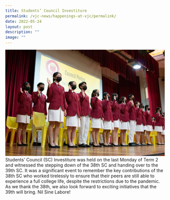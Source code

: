 ```yaml
---
title: Students’ Council Investiture
permalink: /vjc-news/happenings-at-vjc/permalink/
date: 2022-05-24
layout: post
description: ""
image: ""
---
```

![](/images/Happening%20at%20VJC/2022%2013%20SC%20Invest.jpg)
Students’ Council (SC) Investiture was held on the last Monday of Term 2 and witnessed the stepping down of the 38th SC and handing over to the 39th SC. It was a significant event to remember the key contributions of the 38th SC who worked tirelessly to ensure that their peers are still able to experience a full college life, despite the restrictions due to the pandemic. As we thank the 38th, we also look forward to exciting initiatives that the 39th will bring. Nil Sine Labore!